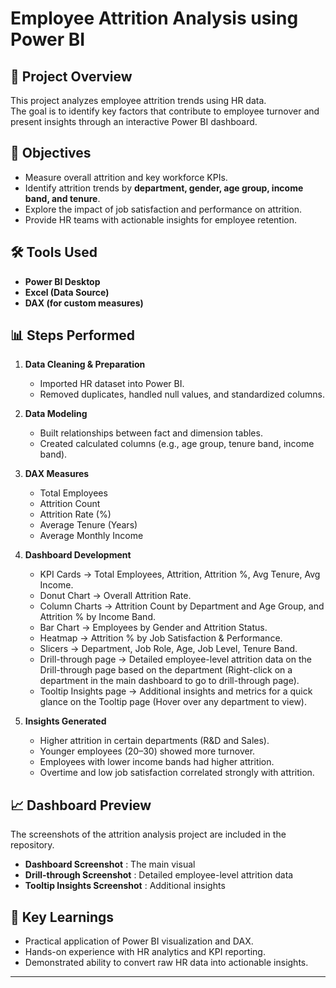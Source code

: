 # Employee Attrition Analysis using Power BI

## 📌 Project Overview
This project analyzes employee attrition trends using HR data.  
The goal is to identify key factors that contribute to employee turnover and present insights through an interactive Power BI dashboard.  

## 🎯 Objectives
- Measure overall attrition and key workforce KPIs.  
- Identify attrition trends by **department, gender, age group, income band, and tenure**.  
- Explore the impact of job satisfaction and performance on attrition.  
- Provide HR teams with actionable insights for employee retention.  

## 🛠 Tools Used
- **Power BI Desktop**  
- **Excel (Data Source)**  
- **DAX (for custom measures)**  

## 📊 Steps Performed
1. **Data Cleaning & Preparation**  
   - Imported HR dataset into Power BI.  
   - Removed duplicates, handled null values, and standardized columns.  

2. **Data Modeling**  
   - Built relationships between fact and dimension tables.  
   - Created calculated columns (e.g., age group, tenure band, income band).  

3. **DAX Measures**  
   - Total Employees  
   - Attrition Count  
   - Attrition Rate (%)  
   - Average Tenure (Years)  
   - Average Monthly Income  

4. **Dashboard Development**  
   - KPI Cards → Total Employees, Attrition, Attrition %, Avg Tenure, Avg Income.  
   - Donut Chart → Overall Attrition Rate.  
   - Column Charts → Attrition Count by Department and Age Group, and Attrition % by Income Band.  
   - Bar Chart → Employees by Gender and Attrition Status.  
   - Heatmap → Attrition % by Job Satisfaction & Performance.  
   - Slicers → Department, Job Role, Age, Job Level, Tenure Band.
   - Drill-through page → Detailed employee-level attrition data on the Drill-through page based on the department (Right-click on a department in the main             dashboard to go to drill-through page).
   - Tooltip Insights page → Additional insights and metrics for a quick glance on the Tooltip page (Hover over any department to view).

5. **Insights Generated**  
   - Higher attrition in certain departments (R&D and Sales).  
   - Younger employees (20–30) showed more turnover.  
   - Employees with lower income bands had higher attrition.  
   - Overtime and low job satisfaction correlated strongly with attrition.  


## 📈 Dashboard Preview
The screenshots of the attrition analysis project are included in the repository.
- **Dashboard Screenshot** : The main visual
- **Drill-through Screenshot** : Detailed employee-level attrition data
- **Tooltip Insights Screenshot** : Additional insights


## 🚀 Key Learnings
- Practical application of Power BI visualization and DAX.  
- Hands-on experience with HR analytics and KPI reporting.  
- Demonstrated ability to convert raw HR data into actionable insights.  

---
